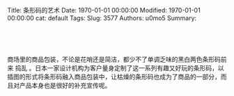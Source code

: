 Title: 条形码的艺术
Date: 1970-01-01 00:00:00
Modified: 1970-01-01 00:00:00
cat: default
Tags: 
Slug: 3577
Authors: u0mo5 
Summary: 



 

 

商场里的商品包装，不论是花哨还是简洁，都少不了单调乏味的黑白两色条形码前来 捣乱 。日本一家设计机构为客户量身定制了这一系列有趣又好玩的条形码，以插图的形式将条形码融入商品包装中，让枯燥的条形码也成为了商品的一部分，而且对产品本身也是很好的补充宣传呢。

 

 

 

 

 



 

 

 

 



 

 

 

 



 

 

 

 



 

 

 

 



 

 

 

 



 

 

 

 



 

 

 

 


